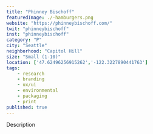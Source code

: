 ```yaml
---
title: "Phinney Bischoff"
featuredImage: ./-hamburgers.png
website: "https://phinneybischoff.com/"
twit: "phinneybischoff"
inst: "phinneybischoff"
category: "P"
city: "Seattle"
neighborhood: "Capitol Hill"
size: "Small (1-10)"
location: ['47.62496256915262','-122.3227890441763']
tags:
    - research
    - branding
    - ux/ui
    - environmental
    - packaging
    - print
published: true
---
```


Description

